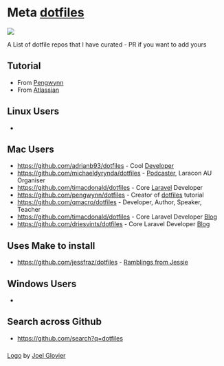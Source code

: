 # Meta [dotfiles](https://dotfiles.github.io/)
![](https://github.com/jglovier/dotfiles-logo/blob/main/dotfiles-logo.png)

A List of dotfile repos that I have curated - PR if you want to add yours

## Tutorial 
+ From [Pengwynn](https://dotfiles.github.io/tutorials/)
+ From [Atlassian](https://www.atlassian.com/git/tutorials/dotfiles)

## Linux Users
+ 

## Mac Users
+ https://github.com/adrianb93/dotfiles - Cool [Developer](https://adrianbrown.co/)
+ https://github.com/michaeldyrynda/dotfiles - [Podcaster](https://dyrynda.com.au/), Laracon AU Organiser
+ https://github.com/timacdonald/dotfiles - Core [Laravel](https://laravel.com/) Developer
+ https://github.com/pengwynn/dotfiles - Creator of [dotfiles](https://dotfiles.github.io/tutorials/) tutorial
+ https://github.com/qmacro/dotfiles - Developer, Author, Speaker, Teacher
+ https://github.com/timacdonald/dotfiles - Core Laravel Developer [Blog](https://timacdonald.me/)
+ https://github.com/driesvints/dotfiles - Core Laravel Developer [Blog](https://driesvints.com/blog/getting-started-with-dotfiles)

## Uses Make to install
+ https://github.com/jessfraz/dotfiles - [Ramblings from Jessie](https://blog.jessfraz.com/)


## Windows Users
+ 


## Search across Github
+ https://github.com/search?q=dotfiles


### 
[Logo](https://github.com/jglovier/dotfiles-logo) by [Joel Glovier](https://github.com/jglovier)
